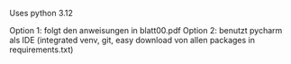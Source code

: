 Uses python 3.12

Option 1:
  folgt den anweisungen in blatt00.pdf
Option 2:
  benutzt pycharm als IDE (integrated venv, git, easy download von allen packages in requirements.txt)
